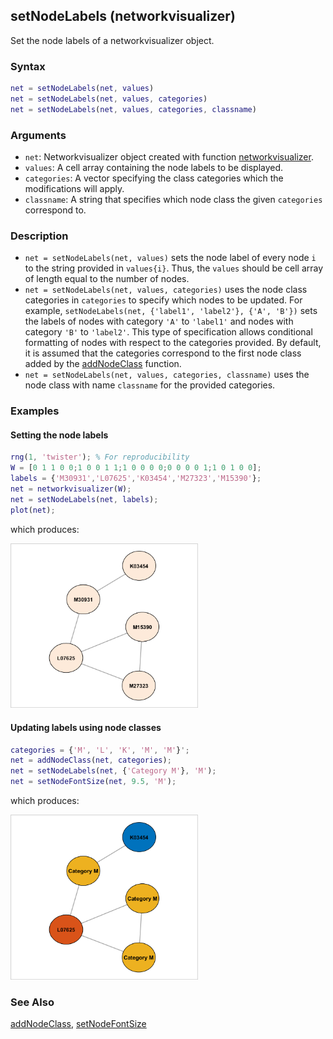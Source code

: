## setNodeLabels (networkvisualizer)
Set the node labels of a networkvisualizer object.

### Syntax
```Matlab
net = setNodeLabels(net, values)
net = setNodeLabels(net, values, categories)
net = setNodeLabels(net, values, categories, classname)
```

### Arguments
* ```net```: Networkvisualizer object created with function [networkvisualizer](networkvisualizer.md).
* ```values```: A cell array containing the node labels to be displayed.
* ```categories```: A vector specifying the class categories which the modifications will apply.
* ```classname```: A string that specifies which node class the given ```categories``` correspond to.

### Description
* ```net = setNodeLabels(net, values)``` sets the node label of every node ```i``` to the string provided in ```values{i}```. Thus, the ```values``` should be cell array of length equal to the number of nodes. 
* ```net = setNodeLabels(net, values, categories)``` uses the node class categories in ```categories``` to specify which nodes to be updated. For example, ```setNodeLabels(net, {'label1', 'label2'}, {'A', 'B'})``` sets the labels of nodes with category ```'A'``` to ```'label1'``` and nodes with category ```'B'``` to ```'label2'```. This type of specification allows conditional formatting of nodes with respect to the categories provided. By default, it is assumed that the categories correspond to the first node class added by the [addNodeClass](addNodeClass.md) function.
* ```net = setNodeLabels(net, values, categories, classname)``` uses the node class with name ```classname``` for the provided categories.

### Examples

#### Setting the node labels

```Matlab
rng(1, 'twister'); % For reproducibility
W = [0 1 1 0 0;1 0 0 1 1;1 0 0 0 0;0 0 0 0 1;1 0 1 0 0];
labels = {'M30931','L07625','K03454','M27323','M15390'};
net = networkvisualizer(W);
net = setNodeLabels(net, labels);
plot(net);
```
which produces:

<img src="examples/setNodeLabels-1.png" width="300">

#### Updating labels using node classes

```Matlab
categories = {'M', 'L', 'K', 'M', 'M'}';
net = addNodeClass(net, categories);
net = setNodeLabels(net, {'Category M'}, 'M');
net = setNodeFontSize(net, 9.5, 'M');
```
which produces:

<img src="examples/setNodeLabels-2.png" width="300">

### See Also
[addNodeClass](addNodeClass.md), [setNodeFontSize](setNodeFontSize.md)


